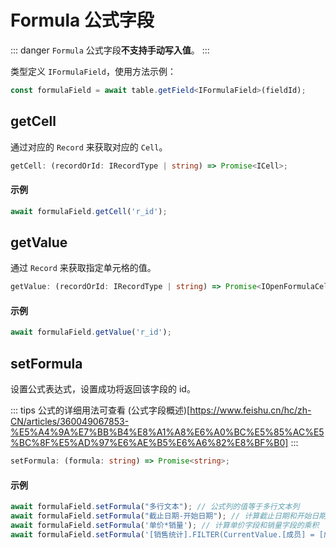 # Formula 公式字段
::: danger
`Formula` 公式字段**不支持手动写入值**。
:::

类型定义 `IFormulaField`，使用方法示例：
```typescript
const formulaField = await table.getField<IFormulaField>(fieldId);
```

## getCell
通过对应的 `Record` 来获取对应的 `Cell`。

```typescript
getCell: (recordOrId: IRecordType | string) => Promise<ICell>;
```

#### 示例
```typescript
await formulaField.getCell('r_id');
```

## getValue
通过 `Record` 来获取指定单元格的值。

```typescript
getValue: (recordOrId: IRecordType | string) => Promise<IOpenFormulaCellValue>;
```

#### 示例
```typescript
await formulaField.getValue('r_id');
```

## setFormula
设置公式表达式，设置成功将返回该字段的 id。

::: tips
公式的详细用法可查看 (公式字段概述)[https://www.feishu.cn/hc/zh-CN/articles/360049067853-%E5%A4%9A%E7%BB%B4%E8%A1%A8%E6%A0%BC%E5%85%AC%E5%BC%8F%E5%AD%97%E6%AE%B5%E6%A6%82%E8%BF%B0]
:::

```typescript
setFormula: (formula: string) => Promise<string>;
```

#### 示例
```typescript
await formulaField.setFormula("多行文本"); // 公式列的值等于多行文本列
await formulaField.setFormula("截止日期-开始日期"); // 计算截止日期和开始日期之间的天数
await formulaField.setFormula('单价*销量'); // 计算单价字段和销量字段的乘积
await formulaField.setFormula('[销售统计].FILTER(CurrentValue.[成员] = [成员]).[销售额].SUM()'); // 在数据表 [销售额汇总] 中，计算 [成员] 字段下，每个员工的销售总额（从数据表 [销售统计] 中跨表引用销售数据） 
```
